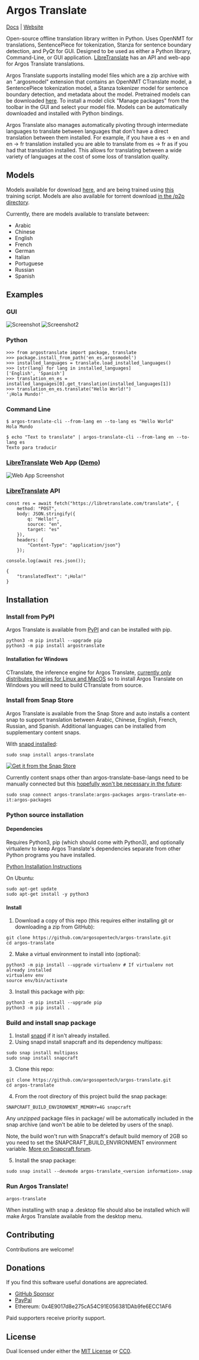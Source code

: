 # Argos Translate
[Docs](https://argos-translate.readthedocs.io) | [Website](https://www.argosopentech.com)

Open-source offline translation library written in Python. Uses OpenNMT for translations, SentencePiece for tokenization, Stanza for sentence boundary detection, and PyQt for GUI. Designed to be used as either a Python library, Command-Line, or GUI application. [LibreTranslate](https://libretranslate.com) has an API and web-app for Argos Translate translations.

Argos Translate supports installing model files which are a zip archive with an ".argosmodel" extension that contains an OpenNMT CTranslate model, a SentencePiece tokenization model, a Stanza tokenizer model for sentence boundary detection, and metadata about the model. Pretrained models can be downloaded [here](https://drive.google.com/drive/folders/11wxM3Ze7NCgOk_tdtRjwet10DmtvFu3i). To install a model click "Manage packages" from the toolbar in the GUI and select your model file. Models can be automatically downloaded and installed with Python bindings.

Argos Translate also manages automatically pivoting through intermediate languages to translate between languages that don't have a direct translation between them installed. For example, if you have a es -> en and en -> fr translation installed you are able to translate from es -> fr as if you had that translation installed. This allows for translating between a wide variety of languages at the cost of some loss of translation quality.

## Models
Models available for download [here](https://drive.google.com/drive/folders/11wxM3Ze7NCgOk_tdtRjwet10DmtvFu3i), and are being trained using [this](https://github.com/argosopentech/onmt-models) training script. Models are also available for torrent download [in the /p2p directory](/p2p/all-argos-translate-models-2020-12-20.zip.torrent).

Currently, there are models available to translate between:
- Arabic
- Chinese
- English
- French
- German
- Italian
- Portuguese
- Russian
- Spanish

## Examples
### GUI
![Screenshot](/img/Screenshot.png)
![Screenshot2](/img/Screenshot2.png)


### Python
```
>>> from argostranslate import package, translate
>>> package.install_from_path('en_es.argosmodel')
>>> installed_languages = translate.load_installed_languages()
>>> [str(lang) for lang in installed_languages]
['English', 'Spanish']
>>> translation_en_es = installed_languages[0].get_translation(installed_languages[1])
>>> translation_en_es.translate("Hello World!")
'¡Hola Mundo!'
```

### Command Line
```
$ argos-translate-cli --from-lang en --to-lang es "Hello World"
Hola Mundo

$ echo "Text to translate" | argos-translate-cli --from-lang en --to-lang es
Texto para traducir
```

### [LibreTranslate](https://github.com/uav4geo/LibreTranslate) Web App ([Demo](https://libretranslate.com/))
![Web App Screenshot](img/WebAppScreenshot.png)

### [LibreTranslate](https://github.com/uav4geo/LibreTranslate) API
```
const res = await fetch("https://libretranslate.com/translate", {
	method: "POST",
	body: JSON.stringify({
		q: "Hello!",
		source: "en",
		target: "es"
	}),
	headers: {
		"Content-Type": "application/json"}
	});

console.log(await res.json());

{
    "translatedText": "¡Hola!"
}
```


## Installation
### Install from PyPI
Argos Translate is available from [PyPI](https://pypi.org/project/argostranslate/) and can be installed with pip.
```
python3 -m pip install --upgrade pip
python3 -m pip install argostranslate
```
#### Installation for Windows
CTranslate, the inference engine for Argos Translate, [currently only distributes binaries for Linux and MacOS](https://github.com/OpenNMT/CTranslate2/issues/133) so to install Argos Translate on Windows you will need to build CTranslate from source.
### Install from Snap Store
Argos Translate is available from the Snap Store and auto installs a content snap to support translation between Arabic, Chinese, English, French, Russian, and Spanish. Additional languages can be installed from supplementary content snaps.

With [snapd installed](https://snapcraft.io/docs/installing-snapd):
```
sudo snap install argos-translate
``` 
[![Get it from the Snap Store](https://snapcraft.io/static/images/badges/en/snap-store-white.svg)](https://snapcraft.io/argos-translate)

Currently content snaps other than argos-translate-base-langs need to be manually connected but this [hopefully won't be necessary in the future](https://forum.snapcraft.io/t/store-request-for-argos-translate-snaps-argos-packages-plug-to-greedily-connect-to-available-slots/21503):
```
sudo snap connect argos-translate:argos-packages argos-translate-en-it:argos-packages
```

### Python source installation
#### Dependencies
Requires Python3, pip (which should come with Python3), and optionally virtualenv to keep Argos Translate's dependencies separate from other Python programs you have installed.

[Python Installation Instructions](https://wiki.python.org/moin/BeginnersGuide/Download)

On Ubuntu:
```
sudo apt-get update
sudo apt-get install -y python3
```
#### Install
1. Download a copy of this repo (this requires either installing git or downloading a zip from GitHub):
```
git clone https://github.com/argosopentech/argos-translate.git
cd argos-translate
```
2. Make a virtual environment to install into (optional):
```
python3 -m pip install --upgrade virtualenv # If virtualenv not already installed
virtualenv env
source env/bin/activate
```
3. Install this package with pip:
```
python3 -m pip install --upgrade pip
python3 -m pip install .
```

### Build and install snap package
1. Install [snapd](https://snapcraft.io/docs/installing-snapd) if it isn't already installed.
2. Using snapd install snapcraft and its dependency multipass:
```
sudo snap install multipass
sudo snap install snapcraft
```
3. Clone this repo:
```
git clone https://github.com/argosopentech/argos-translate.git
cd argos-translate
```
4. From the root directory of this project build the snap package:
```
SNAPCRAFT_BUILD_ENVIRONMENT_MEMORY=4G snapcraft
```
Any *unzipped* package files in package/ will be automatically included in the snap archive (and won't be able to be deleted by users of the snap).

Note, the build won't run with Snapcraft's default build memory of 2GB so you need to set the SNAPCRAFT_BUILD_ENVIRONMENT environment variable. [More on Snapcraft forum](https://forum.snapcraft.io/t/snapcraft-configuration-of-multipass-vm-arguments/9761).

5. Install the snap package:
```
sudo snap install --devmode argos-translate_<version information>.snap
```
### Run Argos Translate!
```
argos-translate
```

When installing with snap a .desktop file should also be installed which will make Argos Translate available from the desktop menu.

## Contributing
Contributions are welcome! 

## Donations
If you find this software useful donations are appreciated.
- [GitHub Sponsor](https://github.com/sponsors/argosopentech)
- [PayPal](https://www.paypal.com/biz/fund?id=MCCFG437JP9PJ)
- Ethereum: 0x4E9017d8e275cA54C91E056381DAb9fe6ECC1AF6

Paid supporters receive priority support.

## License
Dual licensed under either the [MIT License](https://github.com/argosopentech/argos-translate/blob/master/LICENSE) or [CC0](https://creativecommons.org/share-your-work/public-domain/cc0/).


